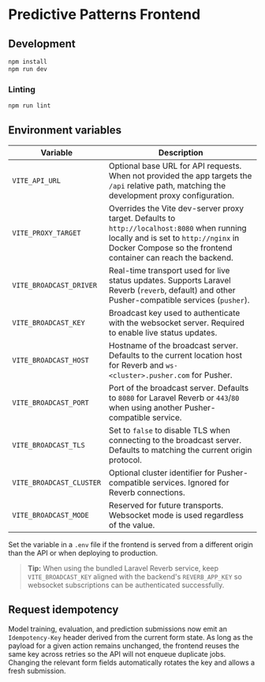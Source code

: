 # Predictive Patterns Frontend

## Development

```bash
npm install
npm run dev
```

### Linting

```bash
npm run lint
```

## Environment variables

| Variable | Description |
| --- | --- |
| `VITE_API_URL` | Optional base URL for API requests. When not provided the app targets the `/api` relative path, matching the development proxy configuration. |
| `VITE_PROXY_TARGET` | Overrides the Vite dev-server proxy target. Defaults to `http://localhost:8080` when running locally and is set to `http://nginx` in Docker Compose so the frontend container can reach the backend. |
| `VITE_BROADCAST_DRIVER` | Real-time transport used for live status updates. Supports Laravel Reverb (`reverb`, default) and other Pusher-compatible services (`pusher`). |
| `VITE_BROADCAST_KEY` | Broadcast key used to authenticate with the websocket server. Required to enable live status updates. |
| `VITE_BROADCAST_HOST` | Hostname of the broadcast server. Defaults to the current location host for Reverb and `ws-<cluster>.pusher.com` for Pusher. |
| `VITE_BROADCAST_PORT` | Port of the broadcast server. Defaults to `8080` for Laravel Reverb or `443`/`80` when using another Pusher-compatible service. |
| `VITE_BROADCAST_TLS` | Set to `false` to disable TLS when connecting to the broadcast server. Defaults to matching the current origin protocol. |
| `VITE_BROADCAST_CLUSTER` | Optional cluster identifier for Pusher-compatible services. Ignored for Reverb connections. |
| `VITE_BROADCAST_MODE` | Reserved for future transports. Websocket mode is used regardless of the value. |

Set the variable in a `.env` file if the frontend is served from a different origin than the API or when deploying to production.

> **Tip:** When using the bundled Laravel Reverb service, keep `VITE_BROADCAST_KEY` aligned with the backend's `REVERB_APP_KEY` so websocket subscriptions can be authenticated successfully.

## Request idempotency

Model training, evaluation, and prediction submissions now emit an `Idempotency-Key` header derived from the current form state. As long as the payload for a given action remains unchanged, the frontend reuses the same key across retries so the API will not enqueue duplicate jobs. Changing the relevant form fields automatically rotates the key and allows a fresh submission.
